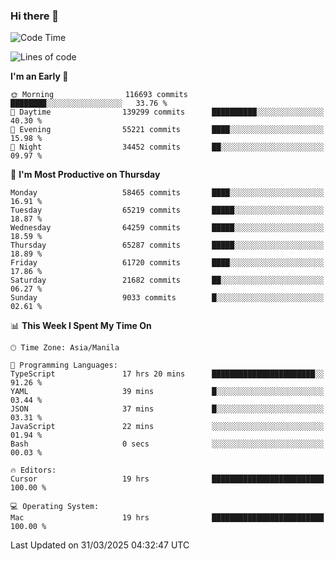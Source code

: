 ### Hi there 👋

<!--START_SECTION:waka-->
![Code Time](http://img.shields.io/badge/Code%20Time-5%2C971%20hrs%2015%20mins-blue)

![Lines of code](https://img.shields.io/badge/From%20Hello%20World%20I%27ve%20Written-126.7%20million%20lines%20of%20code-blue)

**I'm an Early 🐤** 

```text
🌞 Morning                116693 commits      ████████░░░░░░░░░░░░░░░░░   33.76 % 
🌆 Daytime                139299 commits      ██████████░░░░░░░░░░░░░░░   40.30 % 
🌃 Evening                55221 commits       ████░░░░░░░░░░░░░░░░░░░░░   15.98 % 
🌙 Night                  34452 commits       ██░░░░░░░░░░░░░░░░░░░░░░░   09.97 % 
```
📅 **I'm Most Productive on Thursday** 

```text
Monday                   58465 commits       ████░░░░░░░░░░░░░░░░░░░░░   16.91 % 
Tuesday                  65219 commits       █████░░░░░░░░░░░░░░░░░░░░   18.87 % 
Wednesday                64259 commits       █████░░░░░░░░░░░░░░░░░░░░   18.59 % 
Thursday                 65287 commits       █████░░░░░░░░░░░░░░░░░░░░   18.89 % 
Friday                   61720 commits       ████░░░░░░░░░░░░░░░░░░░░░   17.86 % 
Saturday                 21682 commits       ██░░░░░░░░░░░░░░░░░░░░░░░   06.27 % 
Sunday                   9033 commits        █░░░░░░░░░░░░░░░░░░░░░░░░   02.61 % 
```


📊 **This Week I Spent My Time On** 

```text
🕑︎ Time Zone: Asia/Manila

💬 Programming Languages: 
TypeScript               17 hrs 20 mins      ███████████████████████░░   91.26 % 
YAML                     39 mins             █░░░░░░░░░░░░░░░░░░░░░░░░   03.44 % 
JSON                     37 mins             █░░░░░░░░░░░░░░░░░░░░░░░░   03.31 % 
JavaScript               22 mins             ░░░░░░░░░░░░░░░░░░░░░░░░░   01.94 % 
Bash                     0 secs              ░░░░░░░░░░░░░░░░░░░░░░░░░   00.03 % 

🔥 Editors: 
Cursor                   19 hrs              █████████████████████████   100.00 % 

💻 Operating System: 
Mac                      19 hrs              █████████████████████████   100.00 % 
```


 Last Updated on 31/03/2025 04:32:47 UTC
<!--END_SECTION:waka-->


<!--
**rad182/rad182** is a ✨ _special_ ✨ repository because its `README.md` (this file) appears on your GitHub profile.

Here are some ideas to get you started:

- 🔭 I’m currently working on ...
- 🌱 I’m currently learning ...
- 👯 I’m looking to collaborate on ...
- 🤔 I’m looking for help with ...
- 💬 Ask me about ...
- 📫 How to reach me: ...
- 😄 Pronouns: ...
- ⚡ Fun fact: ...
-->
